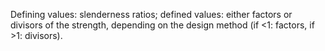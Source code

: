 Defining values: slenderness ratios; defined values: either factors or divisors of the strength, depending on the design method (if <1: factors, if >1: divisors).
